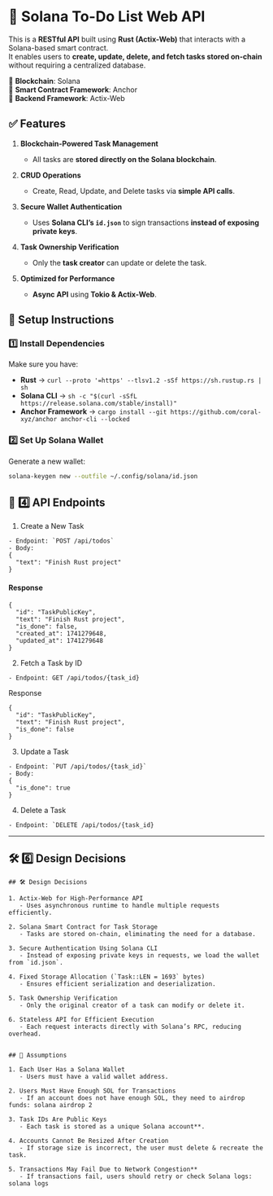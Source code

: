 # 📝 Solana To-Do List Web API

This is a **RESTful API** built using **Rust (Actix-Web)** that interacts with a Solana-based smart contract.  
It enables users to **create, update, delete, and fetch tasks stored on-chain** without requiring a centralized database.

🔹 **Blockchain**: Solana  
🔹 **Smart Contract Framework**: Anchor  
🔹 **Backend Framework**: Actix-Web  


## ✅ Features

1. **Blockchain-Powered Task Management**  
   - All tasks are **stored directly on the Solana blockchain**.

2. **CRUD Operations**  
   - Create, Read, Update, and Delete tasks via **simple API calls**.

3. **Secure Wallet Authentication**  
   - Uses **Solana CLI’s `id.json`** to sign transactions **instead of exposing private keys**.

4. **Task Ownership Verification**  
   - Only the **task creator** can update or delete the task.

5. **Optimized for Performance**  
   - **Async API** using **Tokio & Actix-Web**.


## 🔧 Setup Instructions

### 1️⃣ Install Dependencies
Make sure you have:
- **Rust** → `curl --proto '=https' --tlsv1.2 -sSf https://sh.rustup.rs | sh`
- **Solana CLI** → `sh -c "$(curl -sSfL https://release.solana.com/stable/install)"`
- **Anchor Framework** → `cargo install --git https://github.com/coral-xyz/anchor anchor-cli --locked`

### 2️⃣ Set Up Solana Wallet
Generate a new wallet:
```sh
solana-keygen new --outfile ~/.config/solana/id.json
```

## **📌 4️⃣ API Endpoints**
1. Create a New Task
```
- Endpoint: `POST /api/todos`
- Body:
{
  "text": "Finish Rust project"
}
```
#### Response
```
{
  "id": "TaskPublicKey",
  "text": "Finish Rust project",
  "is_done": false,
  "created_at": 1741279648,
  "updated_at": 1741279648
}
```

2. Fetch a Task by ID
```
- Endpoint: GET /api/todos/{task_id}
```
Response
```
{
  "id": "TaskPublicKey",
  "text": "Finish Rust project",
  "is_done": false
}

```
3. Update a Task
```
- Endpoint: `PUT /api/todos/{task_id}`
- Body:
{
  "is_done": true
}
```
4. Delete a Task
```
- Endpoint: `DELETE /api/todos/{task_id}
```


---

## **🛠 6️⃣ Design Decisions**
```
## 🛠 Design Decisions

1. Actix-Web for High-Performance API
   - Uses asynchronous runtime to handle multiple requests efficiently.

2. Solana Smart Contract for Task Storage
   - Tasks are stored on-chain, eliminating the need for a database.

3. Secure Authentication Using Solana CLI
   - Instead of exposing private keys in requests, we load the wallet from `id.json`.

4. Fixed Storage Allocation (`Task::LEN = 1693` bytes)
   - Ensures efficient serialization and deserialization.

5. Task Ownership Verification
   - Only the original creator of a task can modify or delete it.

6. Stateless API for Efficient Execution
   - Each request interacts directly with Solana’s RPC, reducing overhead.


## 📌 Assumptions

1. Each User Has a Solana Wallet
   - Users must have a valid wallet address.

2. Users Must Have Enough SOL for Transactions
   - If an account does not have enough SOL, they need to airdrop funds: solana airdrop 2

3. Task IDs Are Public Keys
   - Each task is stored as a unique Solana account**.

4. Accounts Cannot Be Resized After Creation
   - If storage size is incorrect, the user must delete & recreate the task.

5. Transactions May Fail Due to Network Congestion**
   - If transactions fail, users should retry or check Solana logs: solana logs
```


